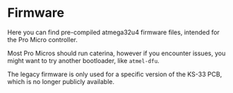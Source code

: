 # Firmware

Here you can find pre-compiled atmega32u4 firmware files, intended for the Pro Micro controller.

Most Pro Micros should run caterina, however if you encounter issues, you might want to try another bootloader, like `atmel-dfu`.

The legacy firmware is only used for a specific version of the KS-33 PCB, which is no longer publicly available.

